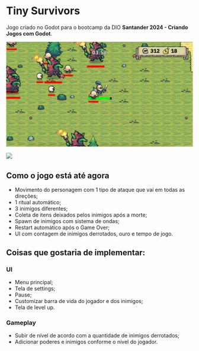 # Tiny Survivors
Jogo criado no Godot para o bootcamp da DIO **Santander 2024 - Criando Jogos com Godot**.

![Print do jogo](./game_printscreen.jpeg "Print do jogo")

<div>
	<a href="https://mary-ito.itch.io/tiny-survivors">
		<img src="https://img.shields.io/badge/Jogar-FA5C5C?style=for-the-badge&logo=itchdotio&logoColor=fff" />
	</a>
</div>

## Como o jogo está até agora
- Movimento do personagem com 1 tipo de ataque que vai em todas as direções;
- 1 ritual automático;
- 3 inimigos diferentes;
- Coleta de itens deixados pelos inimigos após a morte;
- Spawn de inimigos com sistema de ondas;
- Restart automático após o Game Over;
- UI com contagem de inimigos derrotados, ouro e tempo de jogo.

##  Coisas que gostaria de implementar:

### UI
- Menu principal;
- Tela de settings;
- Pause;
- Customizar barra de vida do jogador e dos inimigos;
- Tela de level up.

### Gameplay
- Subir de nível de acordo com a quantidade de inimigos derrotados;
- Adicionar poderes e inimigos conforme o nível do jogador.